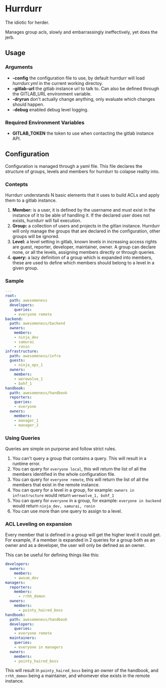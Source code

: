 # Hurrdurr

The idiotic for herder.

Manages group acls, slowly and embarrassingly ineffectively, yet does the jerb.

## Usage

### Arguments

- **-config** the configuration file to use, by default hurrdurr will load
  *hurrdurr.yml* in the current working directoy.
- **-gitlab-url** the gitlab instance url to talk to. Can also be defined
  through the GITLAB_URL environment variable.
- **-dryrun** don't actually change anything, only evaluate which changes
  should happen.
- **-debug** enabled debug level logging.

### Required Environment Variables

- **GITLAB_TOKEN** the token to use when contacting the gitlab instance API.

## Configuration

Configuration is managed through a yaml file. This file declares the
structure of groups, levels and members for hurrdurr to colapse reality into.

### Contepts

Hurrdurr understands N basic elements that it uses to build ACLs and apply
them to a gitlab instance.

1. **Member:** is a user, it is defined by the username and must exist in the
   instance of it to be able of handling it. If the declared user does not
   exists, hurrdurr will fail execution.
1. **Group:** a collection of users and projects in the gitlan instance.
   Hurrdurr will only manage the groups that are declared in the configuration,
   other groups will be ignored.
1. **Level:** a level setting in gitlab, known levels in increasing access
   rights are guest, reporter, developer, maintainer, owner. A group can
   declare none, or all the levels, assigning members directly or through
   queries.
1. **query:** a lazy definition of a group which is expanded into members,
   these are used to define which members should belong to a level in a given
   group.

### Sample

```yaml
---
root:
  path: awesomeness
  developers:
    queries:
    - everyone remote
backend:
  path: awesomeness/backend
  owners:
    members:
    - ninja_dev
    - samurai
    - ronin
infrastructure:
  path: awesomeness/infra
  guests:
    - ninja_ops_1
  owners:
    members:
    - werewolve_1
    - bohf_1
handbook:
  path: awesomeness/handbook
  reporters:
    queries:
    - everyone
  owners:
    members:
    - manager_1
    - manager_2
```

### Using Queries

Queries are simple on purporse and follow strict rules.

1. You can't query a group that contains a query. This will result in a runtime error.
1. You can query for `everyone local`, this will return the list of all the members identified in the whole configuration file.
1. You can query for `everyone remote`, this will return the list of all the members that exist in the remote instance.
1. You can query for a level in a group, for example: `owners in infrastructure` would return `werewolve_1, bohf_1`
1. You can query for `everyone` in a group, for example: `everyone in backend` would return `ninja_dev, samurai, ronin`
1. You can use more than one query to assign to a level.

### ACL Leveling on expansion

Every member that is defined in a group will get the higher level it could
get. For example, if a member is expanded in 2 queries for a group both as an
owner and as a developer, the user will only be defined as an owner.

This can be useful for defining things like this:

```yaml
developers:
  owners:
    members:
    - awsum_dev
managers:
  reporters:
    members:
      - rrhh_demon
  owners:
    members:
      - pointy_haired_boss
handbook:
  path: awesomeness/handbook
  developers:
    queries:
    - everyone remote
  maintainers:
    queries:
    - everyone in managers
  owners:
    members:
    - pointy_haired_boss
```

This will result in `pointy_haired_boss` being an owner of the handbook, and
`rrhh_demon` being a maintainer, and whomever else exists in the remote instance.